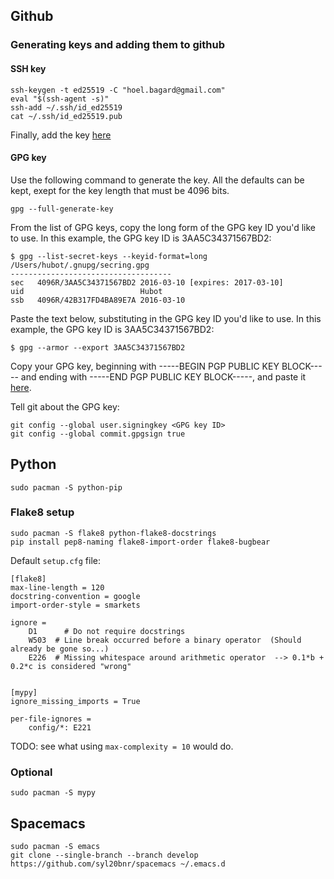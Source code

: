 ## Github
### Generating keys and adding them to github
#### SSH key
```
ssh-keygen -t ed25519 -C "hoel.bagard@gmail.com"
eval "$(ssh-agent -s)"
ssh-add ~/.ssh/id_ed25519
cat ~/.ssh/id_ed25519.pub
```
Finally, add the key [here](https://github.com/settings/keys)

#### GPG key
Use the following command to generate the key. All the defaults can be kept, exept for the key length that must be 4096 bits.
```
gpg --full-generate-key
```

From the list of GPG keys, copy the long form of the GPG key ID you'd like to use. In this example, the GPG key ID is 3AA5C34371567BD2:
```
$ gpg --list-secret-keys --keyid-format=long
/Users/hubot/.gnupg/secring.gpg
------------------------------------
sec   4096R/3AA5C34371567BD2 2016-03-10 [expires: 2017-03-10]
uid                          Hubot 
ssb   4096R/42B317FD4BA89E7A 2016-03-10
```

Paste the text below, substituting in the GPG key ID you'd like to use. In this example, the GPG key ID is 3AA5C34371567BD2:
```
$ gpg --armor --export 3AA5C34371567BD2
```

Copy your GPG key, beginning with -----BEGIN PGP PUBLIC KEY BLOCK----- and ending with -----END PGP PUBLIC KEY BLOCK-----, and paste it [here](https://github.com/settings/keys).

Tell git about the GPG key:
```
git config --global user.signingkey <GPG key ID>
git config --global commit.gpgsign true
```


## Python
```
sudo pacman -S python-pip
```
### Flake8 setup
```
sudo pacman -S flake8 python-flake8-docstrings
pip install pep8-naming flake8-import-order flake8-bugbear
```

Default `setup.cfg` file:
```
[flake8]
max-line-length = 120
docstring-convention = google
import-order-style = smarkets

ignore =
    D1      # Do not require docstrings
    W503  # Line break occurred before a binary operator  (Should already be gone so...)
    E226  # Missing whitespace around arithmetic operator  --> 0.1*b + 0.2*c is considered "wrong"


[mypy]
ignore_missing_imports = True

per-file-ignores =
    config/*: E221
```
TODO: see what using `max-complexity = 10` would do.

### Optional
```
sudo pacman -S mypy
```

## Spacemacs
```
sudo pacman -S emacs
git clone --single-branch --branch develop https://github.com/syl20bnr/spacemacs ~/.emacs.d
```
